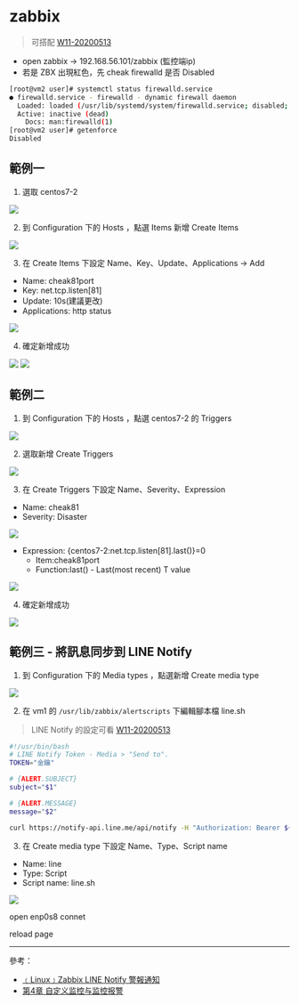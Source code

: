 # zabbix
> 可搭配 [W11-20200513](https://github.com/linjiachi/Linux_note/blob/109-2/Weekly_Note/W11-20200513.md)

* open zabbix -> 192.168.56.101/zabbix (監控端ip)
* 若是 ZBX 出現紅色，先 cheak firewalld 是否 Disabled
 ```sh
 [root@vm2 user]# systemctl status firewalld.service 
● firewalld.service - firewalld - dynamic firewall daemon
   Loaded: loaded (/usr/lib/systemd/system/firewalld.service; disabled; vendor preset: enabled)
   Active: inactive (dead)
     Docs: man:firewalld(1)
[root@vm2 user]# getenforce
Disabled
```

## 範例一
1. 選取 centos7-2

![](Image/W12/1-1.png)

2. 到 Configuration 下的 Hosts ，點選 Items 新增 Create Items 

![](Image/W12/2-1.png)

3. 在 Create Items 下設定 Name、Key、Update、Applications -> Add
* Name: cheak81port
* Key: net.tcp.listen[81]
* Update: 10s(建議更改)
* Applications: http status

![](Image/W12/3-1.png)

4. 確定新增成功

![](Image/W12/4-1.png)
![](Image/W12/5.PNG)

## 範例二
1. 到 Configuration 下的 Hosts ，點選 centos7-2 的 Triggers 

![](Image/W12/6-1.png)

2. 選取新增 Create Triggers

![](Image/W12/7-1.png)

3. 在 Create Triggers 下設定 Name、Severity、Expression
* Name: cheak81
* Severity: Disaster

![](Image/W12/9-1.png)

* Expression: {centos7-2:net.tcp.listen[81].last()}=0
  - Item:cheak81port
  - Function:last() - Last(most recent) T value

![](Image/W12/8-1.png)

4. 確定新增成功

![](Image/W12/10-1.png)

## 範例三 - 將訊息同步到 LINE Notify
1. 到 Configuration 下的 Media types ，點選新增 Create media type

![](Image/W12/11-1.png)

2. 在 vm1 的 `/usr/lib/zabbix/alertscripts` 下編輯腳本檔 line.sh
> LINE Notify 的設定可看 [W11-20200513](https://github.com/linjiachi/Linux_note/blob/109-2/Weekly_Note/W11-20200513.md)
```sh
#!/usr/bin/bash
# LINE Notify Token - Media > "Send to".
TOKEN="金鑰"

# {ALERT.SUBJECT}
subject="$1"

# {ALERT.MESSAGE}
message="$2"

curl https://notify-api.line.me/api/notify -H "Authorization: Bearer ${TOKEN}" -d "message=${message}"
```

3. 在 Create media type 下設定 Name、Type、Script name
* Name: line
* Type: Script
* Script name: line.sh

![](Image/W12/12.PNG)


open enp0s8 connet

reload page

---
參考：
- [﹝Linux﹞Zabbix LINE Notify 警報通知](https://dotblogs.com.tw/xerion30476/2019/08/28/153643)
- [第4章 自定义监控与监控报警](https://www.cnblogs.com/clsn/p/7885990.html#auto-id-34)

